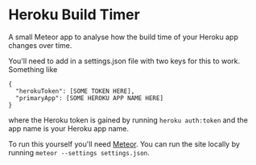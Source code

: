 # Heroku Build Timer

A small Meteor app to analyse how the build time of your Heroku app changes over time.

You'll need to add in a settings.json file with two keys for this to work. Something like
```
{
  "herokuToken": [SOME TOKEN HERE],
  "primaryApp": [SOME HEROKU APP NAME HERE]
}
```
where the Heroku token is gained by running `heroku auth:token` and the app name is your Heroku app name.

To run this yourself you'll need [Meteor](http://meteor.com). You can run the site locally by running `meteor --settings settings.json`.